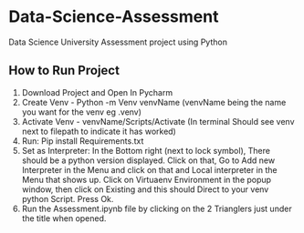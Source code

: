 # Data-Science-Assessment
Data Science University Assessment project using Python 

## How to Run Project
1) Download Project and Open In Pycharm
2) Create Venv - Python -m Venv venvName (venvName being the name you want for the venv eg .venv)
3) Activate Venv - venvName/Scripts/Activate (In terminal Should see venv next to filepath to indicate it has worked)
4) Run: Pip install Requirements.txt
5) Set as Interpreter: In the Bottom right (next to lock symbol), There should be a python version displayed. Click on that, Go to Add new Interpreter in the Menu and click on that and Local interpreter in the Menu that shows up. Click on Virtuaenv Environment in the popup window, then click on Existing and this should Direct to your venv python Script. Press Ok.
6) Run the Assessment.ipynb file by clicking on the 2 Trianglers just under the title when opened.
